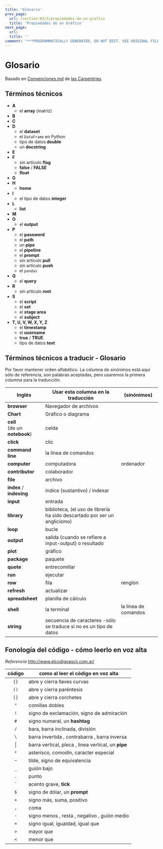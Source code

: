 ```yaml
---
title: 'Glosario'
prev_page:
  url: /section-03/2/propiedades-de-un-grafico
  title: 'Propiedades de un Gráfico'
next_page:
  url: 
  title: ''
comment: "***PROGRAMMATICALLY GENERATED, DO NOT EDIT. SEE ORIGINAL FILES IN /content***"
---
```

# Glosario

Basado en [Convenciones.md](https://github.com/Carpentries-ES/board/blob/master/Convenciones_Traduccion.md) de [las Carpentries](https://github.com/Carpentries-ES)

## Términos técnicos

- **A**
    - el **array** (matríz)
- **B**
- **C**
- **D**
    - el **dataset**
    - el `DataFrame` en Python
    - tipo de datos **double**
    - un **docstring**
- **E**
- **F** 
    - sin artículo **flag**
    - **false** / **FALSE**
    - **float**
 - **G** 
 - **H**
    - **home**
- **I**
    - el tipo de datos **integer**
- **L**
    - **list**
- **M**    
- **O**   
    - el **output**
- **P**   
    - el **password**
    - el **path**
    - un **pipe**
    - el **pipeline**
    - el **prompt**
    - sin artículo **pull**
    - sin artículo **push**
    - el `pandas`
- **Q**
    - el **query**
- **R**
    - sin artículo **root**
- **S**   
    - el **script**
    - el **set**
    - el **stage area**
    - el **subject**
- **T, U, V, W, X, Y, Z**   
    - el **timestamp**
    - el **username**
    - **true** / **TRUE**
    - tipo de datos **text**


## Términos técnicos a traducir - Glosario

Por favor mantener orden alfabético.
La columna de sinónimos está aquí sólo de referencia, son palabras aceptadas, pero usaremos la primera columna para la traducción.

|  Inglés 	| Usar esta columna en la traducción | (sinónimos) |
|---	      |---	  |--- |
| **browser**| Navegador de archivos | |
| **Chart**  	| Gráfico o diagrama  	| |
| **cell** <br> (de un **notebook**) | celda | |
| **click**  	|  clic  	| |
| **command line**  	|  la línea de comandos  	| |
| **computer** 	    | computadora | ordenador  	|
| **contributor** |  colaborador ||
| **file**   	|  archivo 	| |
| **index** / **indexing**   	|  índice (sustantivo) / indexar	| |
| **input**   	|  entrada 	| |
| **library** 	|  biblioteca, (el uso de librería ha sido descartado por ser un anglicismo) 	| |
| **loop** 	|  bucle 	| |
| **output**   	|  salida (cuando se refiere a input-output) o resultado 	| |
| **plot** 	|  gráfico 	| |
| **package** 	|  paquete 	| |
| **quote** 	|  entrecomillar 	| |
| **run** 	|  ejecutar 	| |
| **row**  |  fila | renglón |
| **refresh** | actualizar |
| **spreadsheet**  	|  planilla de cálculo  | |
| **shell**  	       |  la terminal  | la linea de comandos |
| **string**  	|  secuencia de caracteres -sólo se traduce si no es un tipo de datos  | |


## Fonología del código - cómo leerlo en voz alta

*Referencia* http://www.elcodigoascii.com.ar/

|  código 	| como al leer el código en voz alta |
| :---: | --- |
| ``` {} ``` | abre y cierra llaves curvas |
| ``` () ``` | abre y cierra paréntesis |
| ``` [] ``` | abre y cierra corchetes |
| ``` " ``` | comillas dobles|
| ``` ! ``` | signo de exclamación, signo de admiración |
| ``` # ``` | signo numeral, un **hashtag** |
| ``` / ``` | bara, barra inclinada, división|
| ``` \ ``` | barra invertida , contrabarra , barra inversa |
|  &#124; | barra vertical, pleca , linea vertical, un **pipe** |
| ``` * ``` | asterisco, comodín,	caracter especial |
| ``` ~ ``` | tilde, signo de equivalencia |
| ``` _ ``` | guión bajo|
| ``` . ``` | punto |
| ``` ` ``` | acento grave, **tick**|
| ``` $ ``` | signo de dólar, un **prompt** | 
| ``` + ``` | signo más, suma, positivo |
| ``` , ``` | coma |
| ``` - ``` | signo menos , resta , negativo , guión medio |
| ``` = ``` | signo igual, igualdad, igual que |
| ``` > ``` | mayor que | 
| ``` < ``` | menor que | 

